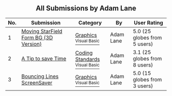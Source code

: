 ﻿<div align="center">

## All Submissions by Adam Lane

</div>

No.  | Submission | Category | By   | User Rating
---- | ---------- | -------- | ---- | -----------
1 | [Moving StarField Form BG \(3D Version\)<br />](https://github.com/Planet-Source-Code/adam-lane-moving-starfield-form-bg-3d-version__1-40953) | [Graphics<br /><sup>Visual Basic</sup>](../ByCategory/graphics__1-46.md) | Adam Lane | 5.0 (25 globes from 5 users)
2 | [A Tip to save Time<br />](https://github.com/Planet-Source-Code/adam-lane-a-tip-to-save-time__1-41100) | [Coding Standards<br /><sup>Visual Basic</sup>](../ByCategory/coding-standards__1-43.md) | Adam Lane | 3.1 (25 globes from 8 users)
3 | [Bouncing Lines ScreenSaver<br />](https://github.com/Planet-Source-Code/adam-lane-bouncing-lines-screensaver__1-40999) | [Graphics<br /><sup>Visual Basic</sup>](../ByCategory/graphics__1-46.md) | Adam Lane | 5.0 (15 globes from 3 users)
